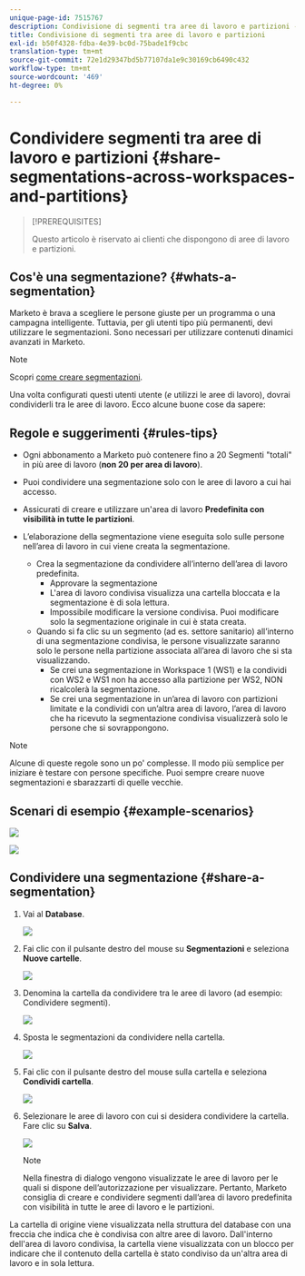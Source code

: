 ```yaml
---
unique-page-id: 7515767
description: Condivisione di segmenti tra aree di lavoro e partizioni - Documenti Marketo - Documentazione del prodotto
title: Condivisione di segmenti tra aree di lavoro e partizioni
exl-id: b50f4328-fdba-4e39-bc0d-75bade1f9cbc
translation-type: tm+mt
source-git-commit: 72e1d29347bd5b77107da1e9c30169cb6490c432
workflow-type: tm+mt
source-wordcount: '469'
ht-degree: 0%

---
```


# Condividere segmenti tra aree di lavoro e partizioni {#share-segmentations-across-workspaces-and-partitions}

>[!PREREQUISITES]
>
>Questo articolo è riservato ai clienti che dispongono di aree di lavoro e partizioni.

## Cos&#39;è una segmentazione? {#whats-a-segmentation}

Marketo è brava a scegliere le persone giuste per un programma o una campagna intelligente. Tuttavia, per gli utenti tipo più permanenti, devi utilizzare le segmentazioni. Sono necessari per utilizzare contenuti dinamici avanzati in Marketo.

>[!NOTE]
>
>Scopri [come creare segmentazioni](/help/marketo/product-docs/personalization/segmentation-and-snippets/segmentation/create-a-segmentation.md).

Una volta configurati questi utenti utente (_e_ utilizzi le aree di lavoro), dovrai condividerli tra le aree di lavoro. Ecco alcune buone cose da sapere:

## Regole e suggerimenti {#rules-tips}

* Ogni abbonamento a Marketo può contenere fino a 20 Segmenti &quot;totali&quot; in più aree di lavoro (**non 20 per area di lavoro**).
* Puoi condividere una segmentazione solo con le aree di lavoro a cui hai accesso.
* Assicurati di creare e utilizzare un&#39;area di lavoro **Predefinita con visibilità in tutte le partizioni**.

* L’elaborazione della segmentazione viene eseguita solo sulle persone nell’area di lavoro in cui viene creata la segmentazione.

   * Crea la segmentazione da condividere all’interno dell’area di lavoro predefinita.
      * Approvare la segmentazione
      * L&#39;area di lavoro condivisa visualizza una cartella bloccata e la segmentazione è di sola lettura.
      * Impossibile modificare la versione condivisa. Puoi modificare solo la segmentazione originale in cui è stata creata.
   * Quando si fa clic su un segmento (ad es. settore sanitario) all’interno di una segmentazione condivisa, le persone visualizzate saranno solo le persone nella partizione associata all’area di lavoro che si sta visualizzando.
      * Se crei una segmentazione in Workspace 1 (WS1) e la condividi con WS2 e WS1 non ha accesso alla partizione per WS2, NON ricalcolerà la segmentazione.
      * Se crei una segmentazione in un’area di lavoro con partizioni limitate e la condividi con un’altra area di lavoro, l’area di lavoro che ha ricevuto la segmentazione condivisa visualizzerà solo le persone che si sovrappongono.


>[!NOTE]
>
>Alcune di queste regole sono un po&#39; complesse. Il modo più semplice per iniziare è testare con persone specifiche. Puoi sempre creare nuove segmentazioni e sbarazzarti di quelle vecchie.

## Scenari di esempio {#example-scenarios}

![](assets/image2015-5-27-16-3a26-3a25.png)

![](assets/image2015-5-27-16-3a26-3a48.png)

## Condividere una segmentazione {#share-a-segmentation}

1. Vai al **Database**.

   ![](assets/image2017-3-29-8-3a15-3a40.png)

1. Fai clic con il pulsante destro del mouse su **Segmentazioni** e seleziona **Nuove cartelle**.

   ![](assets/image2017-3-29-8-3a40-3a31.png)

1. Denomina la cartella da condividere tra le aree di lavoro (ad esempio: Condividere segmenti).

   ![](assets/image2017-3-29-8-3a40-3a45.png)

1. Sposta le segmentazioni da condividere nella cartella.

   ![](assets/image2017-3-29-8-3a41-3a3.png)

1. Fai clic con il pulsante destro del mouse sulla cartella e seleziona **Condividi cartella**.

   ![](assets/image2017-3-29-8-3a41-3a19.png)

1. Selezionare le aree di lavoro con cui si desidera condividere la cartella. Fare clic su **Salva**.

   ![](assets/image2015-5-27-11-3a6-3a40.png)

   >[!NOTE]
   >
   >Nella finestra di dialogo vengono visualizzate le aree di lavoro per le quali si dispone dell’autorizzazione per visualizzare. Pertanto, Marketo consiglia di creare e condividere segmenti dall’area di lavoro predefinita con visibilità in tutte le aree di lavoro e le partizioni.

La cartella di origine viene visualizzata nella struttura del database con una freccia che indica che è condivisa con altre aree di lavoro. Dall&#39;interno dell&#39;area di lavoro condivisa, la cartella viene visualizzata con un blocco per indicare che il contenuto della cartella è stato condiviso da un&#39;altra area di lavoro e in sola lettura.
